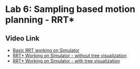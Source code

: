 # Lab 6: Sampling based motion planning - RRT*

## Video Link
 - [Basic RRT working on Simulator](https://youtu.be/ZJQH1_YIZVs)  
 - [RRT* Working on Simulator - without tree visualization](https://youtu.be/ragM_NNj69o)  
 - [RRT* Working on Simulator - with tree visualization](https://youtu.be/XVz7nyZut30)  
